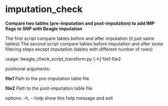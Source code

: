 # imputation_check
**Compare two tables (pre-imputation and post-imputation) to add IMP flags to SNP with Beagle imputation**

The first script compare tables before and after imputation (it just same tables)
The second script compare tables before imputation and after some filtering steps except imputation (tables with different number of rows)


usage: beagle_check_script_transform.py [-h] file1 file2

positional arguments:
  
  **file1**       Path to the pre-imputation table file
  
  **file2**       Path to the post-imputation table file

options:
  -h, --help  show this help message and exit
